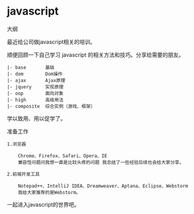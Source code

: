 javascript
==========

大纲

  最近给公司做javascript相关的培训。
  
  顺便回顾一下自己学习 javascript 的相关方法和技巧。分享给需要的朋友。
  
  
    |- base       基础
    |- dom        Dom操作
    |- ajax       Ajax原理
    |- jquery     实现原理
    |- oop        面向对象
    |- high       高级用法
    |- composite  综合实例（游戏、框架）
  
  
  学以致用、用以促学了。
  
  准备工作
    
    1.浏览器
        
        Chrome、Firefox、Safari、Opera、IE
        兼容性问题问我想一直是比较头疼的问题 我总结了一些经验后续也会给大家分享。
  
    2.前端开发工具
  
        Notepad++、IntelliJ IDEA、Dreamweaver、Aptana、Eclipse、Webstorm
        我给大家推荐的是Webstorm。
  
  一起进入javascript的世界吧。 
